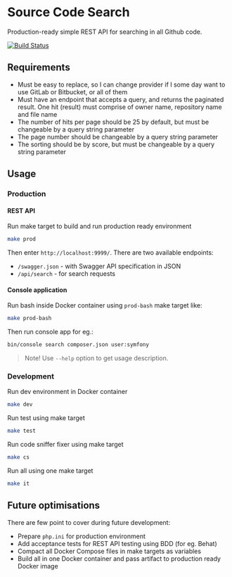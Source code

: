 # Source Code Search

Production-ready simple REST API for searching in all Github code.

[![Build Status](https://api.travis-ci.org/brzuchal/source-code-search.svg?branch=master)](https://travis-ci.org/brzuchal/source-code-search)

## Requirements

* Must be easy to replace, so I can change provider if I some day want to use GitLab or Bitbucket, or all of them
* Must have an endpoint that accepts a query, and returns the paginated result. One hit (result) must comprise of owner name, repository name and file name
* The number of hits per page should be 25 by default, but must be changeable by a query string parameter
* The page number should be changeable by a query string parameter
* The sorting should be by score, but must be changeable by a query string parameter

## Usage

### Production

#### REST API

Run make target to build and run production ready environment
```bash
make prod
```

Then enter `http://localhost:9999/`.
There are two available endpoints:
* `/swagger.json` - with Swagger API specification in JSON
* `/api/search` - for search requests

#### Console application

Run bash inside Docker container using `prod-bash` make target like:
```bash
make prod-bash
```

Then run console app for eg.:
```bash
bin/console search composer.json user:symfony
```
> Note! Use `--help` option to get usage description.

### Development

Run dev environment in Docker container
```bash
make dev
```

Run test using make target
```bash
make test
```

Run code sniffer fixer using make target
```bash
make cs
```

Run all using one make target
```bash
make it
```

## Future optimisations

There are few point to cover during future development:
* Prepare `php.ini` for production environment
* Add acceptance tests for REST API testing using BDD (for eg. Behat)
* Compact all Docker Compose files in make targets as variables
* Build all in one Docker container and pass artifact to production ready Docker image